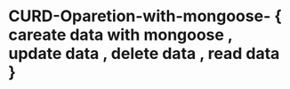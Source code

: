 # CURD-Oparetion-with-mongoose- { careate data with mongoose , update data , delete data , read data } 
